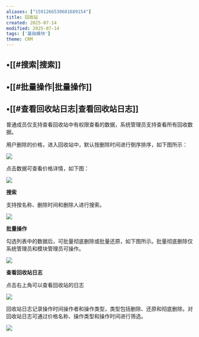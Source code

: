 ```yaml
---
aliases: ["1591266530681689154"]
title: 回收站
created: 2025-07-14
modified: 2025-07-14
tags: ['基础模块']
theme: CRM
---
```


## •[[#搜索|搜索]]

## •[[#批量操作|批量操作]]

## •[[#查看回收站日志|查看回收站日志]]

普通成员仅支持查看回收站中有权限查看的数据，系统管理员支持查看所有回收数据。

用户删除的价格，进入回收站中，默认按删除时间进行倒序排序，如下图所示：

![](24fccb2378248dd2a88deafc57c5928c.jpg)

点击数据可查看价格详情，如下图：

![](bbb9c6e2d3ffc7afbc73300ef6685f60.jpg)

**搜索**

支持按名称、删除时间和删除人进行搜索。

![](73f21ee5b2396c3bfe610e0150a4de60.jpg)

**批量操作**

勾选列表中的数据后，可批量彻底删除或批量还原，如下图所示。批量彻底删除仅系统管理员和模块管理员可操作。

![](e4f77f3276b2652f2efc1d8153cffe7b.jpg)

**查看回收站日志**

点击右上角可以查看回收站的日志

**![](e7fd7a9839c9138fe37cdd41657c97df.jpg)**

回收站日志记录操作时间操作者和操作类型，类型包括删除、还原和彻底删除。对回收站日志可通过价格名称、操作类型和操作时间进行筛选。

![](fb53226bee0cdd1bc58311c70d3d0d11.jpg)